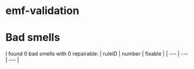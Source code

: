 # emf-validation 
 
# Bad smells
I found 0 bad smells with 0 repairable:
| ruleID | number | fixable |
| --- | --- | --- |

